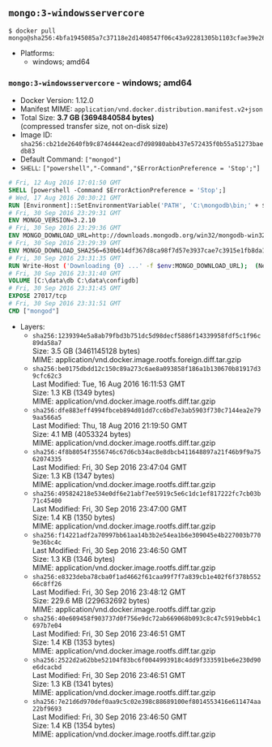 ## `mongo:3-windowsservercore`

```console
$ docker pull mongo@sha256:4bfa1945085a7c37118e2d1408547f06c43a92281305b1103cfae39e266f4373
```

-	Platforms:
	-	windows; amd64

### `mongo:3-windowsservercore` - windows; amd64

-	Docker Version: 1.12.0
-	Manifest MIME: `application/vnd.docker.distribution.manifest.v2+json`
-	Total Size: **3.7 GB (3694840584 bytes)**  
	(compressed transfer size, not on-disk size)
-	Image ID: `sha256:cb21de2640fb9c874d4442eacd7d98980abb437e572435f0b55a51273baedb83`
-	Default Command: `["mongod"]`
-	`SHELL`: `["powershell","-Command","$ErrorActionPreference = 'Stop';"]`

```dockerfile
# Fri, 12 Aug 2016 17:01:50 GMT
SHELL [powershell -Command $ErrorActionPreference = 'Stop';]
# Wed, 17 Aug 2016 20:30:21 GMT
RUN [Environment]::SetEnvironmentVariable('PATH', 'C:\mongodb\bin;' + $env:PATH, [EnvironmentVariableTarget]::Machine);
# Fri, 30 Sep 2016 23:29:31 GMT
ENV MONGO_VERSION=3.2.10
# Fri, 30 Sep 2016 23:29:36 GMT
ENV MONGO_DOWNLOAD_URL=http://downloads.mongodb.org/win32/mongodb-win32-x86_64-2008plus-ssl-3.2.10-signed.msi
# Fri, 30 Sep 2016 23:29:39 GMT
ENV MONGO_DOWNLOAD_SHA256=630b614df367d8ca98f7d57e3937cae7c3915e1fb8da100f316c680da8d7f4ef
# Fri, 30 Sep 2016 23:31:35 GMT
RUN Write-Host ('Downloading {0} ...' -f $env:MONGO_DOWNLOAD_URL); 	(New-Object System.Net.WebClient).DownloadFile($env:MONGO_DOWNLOAD_URL, 'mongo.msi'); 		Write-Host ('Verifying sha256 ({0}) ...' -f $env:MONGO_DOWNLOAD_SHA256); 	if ((Get-FileHash mongo.msi -Algorithm sha256).Hash -ne $env:MONGO_DOWNLOAD_SHA256) { 		Write-Host 'FAILED!'; 		exit 1; 	}; 		Write-Host 'Installing ...'; 	Start-Process msiexec -Wait 		-ArgumentList @( 			'/i', 			'mongo.msi', 			'/quiet', 			'/qn', 			'INSTALLLOCATION=C:\mongodb', 			'ADDLOCAL=all' 		); 		Write-Host 'Verifying install ...'; 	Write-Host '  mongo --version'; mongo --version; 	Write-Host '  mongod --version'; mongod --version; 		Write-Host 'Removing ...'; 	Remove-Item mongo.msi -Force; 		Write-Host 'Complete.';
# Fri, 30 Sep 2016 23:31:40 GMT
VOLUME [C:\data\db C:\data\configdb]
# Fri, 30 Sep 2016 23:31:45 GMT
EXPOSE 27017/tcp
# Fri, 30 Sep 2016 23:31:51 GMT
CMD ["mongod"]
```

-	Layers:
	-	`sha256:1239394e5a8ab79fbd3b751dc5d98decf5886f14339958fdf5c1f96c89da58a7`  
		Size: 3.5 GB (3461145128 bytes)  
		MIME: application/vnd.docker.image.rootfs.foreign.diff.tar.gzip
	-	`sha256:be0175dbdd12c150c89a273c6ae8a093858f186a1b130670b81917d39cfc62c3`  
		Last Modified: Tue, 16 Aug 2016 16:11:53 GMT  
		Size: 1.3 KB (1349 bytes)  
		MIME: application/vnd.docker.image.rootfs.diff.tar.gzip
	-	`sha256:dfe883eff4994fbceb894d01dd7cc6bd7e3ab5903f730c7144ea2e799aa566a5`  
		Last Modified: Thu, 18 Aug 2016 21:19:50 GMT  
		Size: 4.1 MB (4053324 bytes)  
		MIME: application/vnd.docker.image.rootfs.diff.tar.gzip
	-	`sha256:4f8b8054f3556746c67d6cb34ac8e8dbcb411648897a21f46b9f9a7562074335`  
		Last Modified: Fri, 30 Sep 2016 23:47:04 GMT  
		Size: 1.3 KB (1347 bytes)  
		MIME: application/vnd.docker.image.rootfs.diff.tar.gzip
	-	`sha256:495824218e534e0df6e21abf7ee5919c5e6c1dc1ef817222fc7cb03b71c45400`  
		Last Modified: Fri, 30 Sep 2016 23:47:00 GMT  
		Size: 1.4 KB (1350 bytes)  
		MIME: application/vnd.docker.image.rootfs.diff.tar.gzip
	-	`sha256:f14221adf2a70997bb61aa14b3b2e54ea1b6e309045e4b227003b7709e36bc4c`  
		Last Modified: Fri, 30 Sep 2016 23:46:50 GMT  
		Size: 1.3 KB (1346 bytes)  
		MIME: application/vnd.docker.image.rootfs.diff.tar.gzip
	-	`sha256:e8323deba78cba0f1ad4662f61caa99f7f7a839cb1e402f6f378b55266c8ff26`  
		Last Modified: Fri, 30 Sep 2016 23:48:12 GMT  
		Size: 229.6 MB (229632692 bytes)  
		MIME: application/vnd.docker.image.rootfs.diff.tar.gzip
	-	`sha256:40e609458f903737d0f756e9dc72ab669068b093c8c47c5919ebb4c1697b7e04`  
		Last Modified: Fri, 30 Sep 2016 23:46:51 GMT  
		Size: 1.4 KB (1353 bytes)  
		MIME: application/vnd.docker.image.rootfs.diff.tar.gzip
	-	`sha256:2522d2a62bbe52104f83bc6f0044993918c4dd9f333591be6e230d90e6dcacbd`  
		Last Modified: Fri, 30 Sep 2016 23:46:51 GMT  
		Size: 1.3 KB (1341 bytes)  
		MIME: application/vnd.docker.image.rootfs.diff.tar.gzip
	-	`sha256:7e21d6d970def0aa9c5c02e398c88689100ef8014553416e611474aa22bf9693`  
		Last Modified: Fri, 30 Sep 2016 23:46:50 GMT  
		Size: 1.4 KB (1354 bytes)  
		MIME: application/vnd.docker.image.rootfs.diff.tar.gzip
